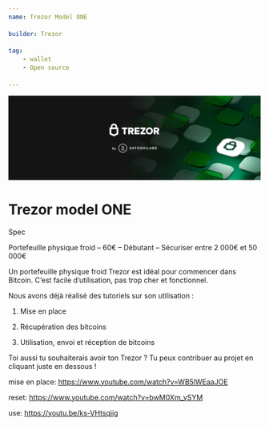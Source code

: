 ```yaml
---
name: Trezor Model ONE

builder: Trezor

tag: 
    - wallet
    - Open source
    
---
```


![cover](assets\0.jpeg)

# Trezor model ONE


Spec

Portefeuille physique froid – 60€ – Débutant – Sécuriser entre 2 000€ et 50 000€

Un portefeuille physique froid Trezor est idéal pour commencer dans Bitcoin. C’est facile d’utilisation, pas trop cher et fonctionnel.

Nous avons déjà réalisé des tutoriels sur son utilisation :

1. Mise en place

2. Récupération des bitcoins

3. Utilisation, envoi et réception de bitcoins

 

Toi aussi tu souhaiterais avoir ton Trezor ? Tu peux contribuer au projet en cliquant juste en dessous !


mise en place: https://www.youtube.com/watch?v=WB5lWEaaJOE

reset: https://www.youtube.com/watch?v=bwM0Xm_vSYM

use: https://youtu.be/ks-VHtsqjig